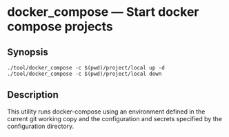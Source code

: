 # docker_compose — Start docker compose projects

## Synopsis

~~~ console
./tool/docker_compose -c $(pwd)/project/local up -d
./tool/docker_compose -c $(pwd)/project/local down
~~~

## Description

This utility runs docker-compose using an environment defined in the
current git working copy and the configuration and secrets specified
by the configuration directory.

